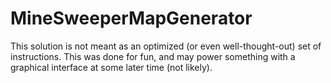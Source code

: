 # MineSweeperMapGenerator
This solution is not meant as an optimized (or even well-thought-out) set of instructions. This was done for fun, and may power something with a graphical interface at some later time (not likely).
